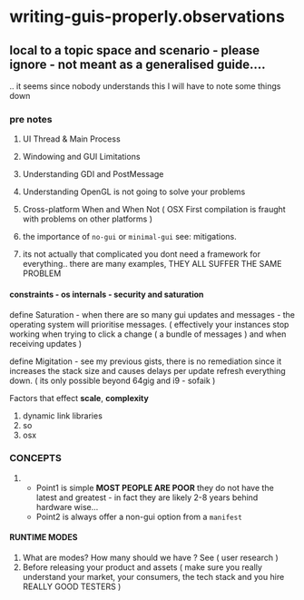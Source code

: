 # writing-guis-properly.observations

## local to a topic space and scenario - please ignore - not meant as a generalised guide....

.. it seems since nobody understands this I will have to note some things down

### pre notes

1) UI Thread & Main Process

2) Windowing and GUI Limitations

3) Understanding GDI and PostMessage

4) Understanding OpenGL is not going to solve your problems

5) Cross-platform When and When Not ( OSX First compilation is fraught with problems on other platforms )

6) the importance of `no-gui` or `minimal-gui` see: mitigations.

7) its not actually that complicated you dont need a framework for everything.. there are many examples, THEY ALL SUFFER THE SAME PROBLEM

#### constraints - os internals - security and saturation

define Saturation - when there are so many gui updates and messages - the operating system will prioritise messages. ( effectively your instances stop working when trying to click a change ( a bundle of messages ) and when receiving updates )

define Migitation - see my previous gists, there is no remediation since it increases the stack size and causes delays per update refresh  everything down. ( its only possible beyond 64gig and i9 - sofaik )

Factors that effect **scale**, **complexity** 

1) dynamic link libraries
2) so
3) osx

### CONCEPTS

1) - Point1 is simple **MOST PEOPLE ARE POOR** they do not have the latest and greatest - in fact they are likely 2-8 years behind hardware wise...
   - Point2 is always offer a non-gui option from a `manifest`

#### RUNTIME MODES

1) What are modes? How many should we have ? See ( user research )
2) Before releasing your product and assets ( make sure you really understand your market, your consumers, the tech stack and you hire REALLY GOOD TESTERS )

